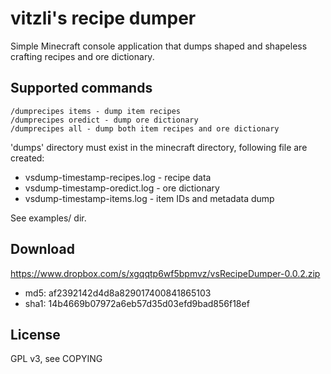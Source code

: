vitzli's recipe dumper
======================

Simple Minecraft console application that dumps shaped and shapeless crafting recipes and ore dictionary.

Supported commands
------------------

```
/dumprecipes items - dump item recipes
/dumprecipes oredict - dump ore dictionary
/dumprecipes all - dump both item recipes and ore dictionary
```

'dumps' directory must exist in the minecraft directory, following file are created:

* vsdump-timestamp-recipes.log - recipe data
* vsdump-timestamp-oredict.log - ore dictionary
* vsdump-timestamp-items.log - item IDs and metadata dump

See examples/ dir.

Download
--------

https://www.dropbox.com/s/xgqqtp6wf5bpmvz/vsRecipeDumper-0.0.2.zip

* md5: af2392142d4d8a829017400841865103
* sha1: 14b4669b07972a6eb57d35d03efd9bad856f18ef


License
-------

GPL v3, see COPYING
